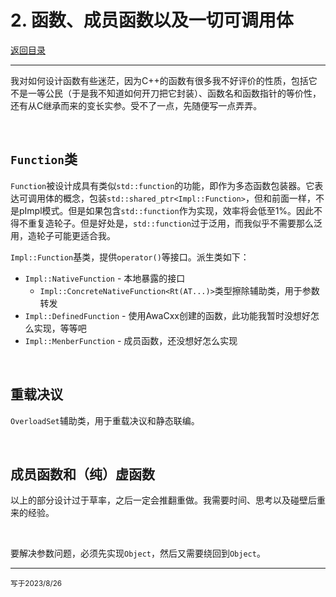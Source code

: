 # 2. 函数、成员函数以及一切可调用体

[返回目录](index.md)

---

我对如何设计函数有些迷茫，因为C++的函数有很多我不好评价的性质，包括它不是一等公民（于是我不知道如何开刀把它封装）、函数名和函数指针的等价性，还有从C继承而来的变长实参。受不了一点，先随便写一点弄弄。

<br/>

`Function`类
---

`Function`被设计成具有类似`std::function`的功能，即作为多态函数包装器。它表达可调用体的概念，包装`std::shared_ptr<Impl::Function>`，但和前面一样，不是pImpl模式。但是如果包含`std::function`作为实现，效率将会低至1%。因此不得不重复造轮子。但是好处是，`std::function`过于泛用，而我似乎不需要那么泛用，造轮子可能更适合我。

`Impl::Function`基类，提供`operator()`等接口。派生类如下：
- `Impl::NativeFunction` - 本地暴露的接口
  - `Impl::ConcreteNativeFunction<Rt(AT...)>`类型擦除辅助类，用于参数转发
- `Impl::DefinedFunction` - 使用AwaCxx创建的函数，此功能我暂时没想好怎么实现，等等吧
- `Impl::MenberFunction` - 成员函数，还没想好怎么实现

<br/> 

重载决议
---

`OverloadSet`辅助类，用于重载决议和静态联编。

<br/>

成员函数和（纯）虚函数
---

以上的部分设计过于草率，之后一定会推翻重做。我需要时间、思考以及碰壁后重来的经验。

<br/>

要解决参数问题，必须先实现`Object`，然后又需要绕回到`Object`。

---

<sub>
写于2023/8/26
</sub>
